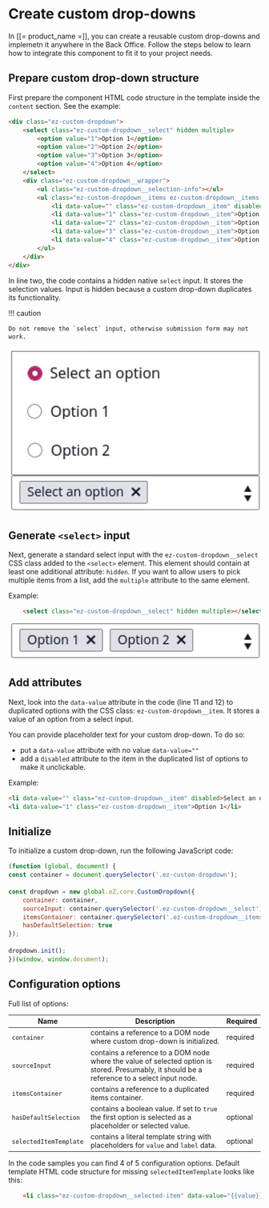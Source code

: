 # Create custom drop-downs

In [[= product_name =]], you can create a reusable custom drop-downs and implemetn it anywhere in the Back Office.
Follow the steps below to learn how to integrate this component to fit it to your project needs.

## Prepare custom drop-down structure

First prepare the component HTML code structure in the template inside the `content` section. See the example:

```html hl_lines="2 11 12"
<div class="ez-custom-dropdown">
    <select class="ez-custom-dropdown__select" hidden multiple>
        <option value="1">Option 1</option>
        <option value="2">Option 2</option>
        <option value="3">Option 3</option>
        <option value="4">Option 4</option>
    </select>
    <div class="ez-custom-dropdown__wrapper">
        <ul class="ez-custom-dropdown__selection-info"></ul>
        <ul class="ez-custom-dropdown__items ez-custom-dropdown__items--hidden">
            <li data-value="" class="ez-custom-dropdown__item" disabled>Select an option</li>
            <li data-value="1" class="ez-custom-dropdown__item">Option 1</li>
            <li data-value="2" class="ez-custom-dropdown__item">Option 2</li>
            <li data-value="3" class="ez-custom-dropdown__item">Option 3</li>
            <li data-value="4" class="ez-custom-dropdown__item">Option 4</li>
        </ul>
    </div>
</div>
```

In line two, the code contains a hidden native `select` input. It stores the selection values.
Input is hidden because a custom drop-down duplicates its functionality.

!!! caution

    Do not remove the `select` input, otherwise submission form may not work.

![Dropdown expanded state](img/dropdown_expanded_state.jpg)

## Generate `<select>` input

Next, generate a standard select input with the `ez-custom-dropdown__select` CSS class added to the `<select>` element.
This element should contain at least one additional attribute: `hidden`. 
If you want to allow users to pick multiple items from a list, add the `multiple` attribute to the same element.

Example:

```html
    <select class="ez-custom-dropdown__select" hidden multiple></select>
```

![Drop-down multiple selection](img/dropdown_multiple_selection.jpg)

## Add attributes

Next, look into the `data-value` attribute in the code (line 11 and 12) to duplicated options with the CSS class: `ez-custom-dropdown__item`.
It stores a value of an option from a select input.

You can provide placeholder text for your custom drop-down. To do so:

- put a `data-value` attribute with no value `data-value=""`
- add a `disabled` attribute to the item in the duplicated list of options to make it unclickable.


Example:  
 
```html
<li data-value="" class="ez-custom-dropdown__item" disabled>Select an option</li>
<li data-value="1" class="ez-custom-dropdown__item">Option 1</li>
```

## Initialize

To initialize a custom drop-down, run the following JavaScript code:

```javascript
(function (global, document) {
const container = document.querySelector('.ez-custom-dropdown');

const dropdown = new global.eZ.core.CustomDropdown({
    container: container,
    sourceInput: container.querySelector('.ez-custom-dropdown__select'),
    itemsContainer: container.querySelector('.ez-custom-dropdown__items'),
    hasDefaultSelection: true
});

dropdown.init();
})(window, window.document);
```

## Configuration options

Full list of options:

|Name|Description|Required|
|----|-----------|--------|
|`container`|contains a reference to a DOM node where custom drop-down is initialized.|required|
|`sourceInput`|contains a reference to a DOM node where the value of selected option is stored. Presumably, it should be a reference to a select input node.|required|
|`itemsContainer`|contains a reference to a duplicated items container.|required|
|`hasDefaultSelection`|contains a boolean value. If set to `true` the first option is selected as a placeholder or selected value.|optional|
|`selectedItemTemplate`|contains a literal template string with placeholders for `value` and `label` data.|optional|

In the code samples you can find 4 of 5 configuration options.
Default template HTML code structure for missing `selectedItemTemplate` looks like this:

```html
    <li class="ez-custom-dropdown__selected-item" data-value="{{value}}">{{label}}<span class="${CLASS_REMOVE_SELECTION}"></span></li>
```
